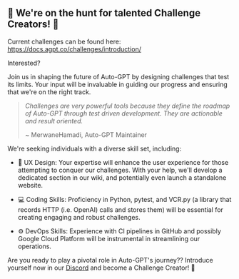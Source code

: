 ## 🏹 We're on the hunt for talented Challenge Creators! 🎯

Current challenges can be found here: https://docs.agpt.co/challenges/introduction/

Interested?

Join us in shaping the future of Auto-GPT by designing challenges that test its limits. Your input will be invaluable in guiding our progress and ensuring that we're on the right track.

> *Challenges are very powerful tools because they define the roadmap of Auto-GPT through test driven development. They are actionable and result oriented.*
>
> ~ MerwaneHamadi, Auto-GPT Maintainer

We're seeking individuals with a diverse skill set, including:

- 🎨 UX Design: Your expertise will enhance the user experience for those attempting to conquer our challenges. With your help, we'll develop a dedicated section in our wiki, and potentially even launch a standalone website.

 - 💻 Coding Skills: Proficiency in Python, pytest, and VCR.py (a library that records HTTP (i.e. OpenAI) calls and stores them) will be essential for creating engaging and robust challenges.

- ⚙️ DevOps Skills: Experience with CI pipelines in GitHub and possibly Google Cloud Platform will be instrumental in streamlining our operations.

Are you ready to play a pivotal role in Auto-GPT's journey?? Introduce yourself now in our [Discord](https://discord.com/channels/1092243196446249134/1092423060923101304) and become a Challenge Creator!
🚀